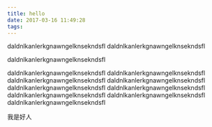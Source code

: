 ```yaml
---
title: hello
date: 2017-03-16 11:49:28
tags:
---
```


daldnlkanlerkgnawngelknsekndsfl
daldnlkanlerkgnawngelknsekndsfl


daldnlkanlerkgnawngelknsekndsfl

daldnlkanlerkgnawngelknsekndsfl
daldnlkanlerkgnawngelknsekndsfl
daldnlkanlerkgnawngelknsekndsfl
daldnlkanlerkgnawngelknsekndsfl
daldnlkanlerkgnawngelknsekndsfl
daldnlkanlerkgnawngelknsekndsfl
daldnlkanlerkgnawngelknsekndsfl
daldnlkanlerkgnawngelknsekndsfl
daldnlkanlerkgnawngelknsekndsfl

<!-- more -->

我是好人
